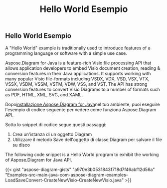 ﻿---
title: Hello World Esempio
type: docs
weight: 100
url: /it/java/hello-world-example/
---
## **Hello World Esempio**
A "Hello World" example is traditionally used to introduce features of a programming language or software with a simple use case.

Aspose.Diagram for Java is a feature-rich Visio file processing API that allows application developers to embed Visio document creation, reading & conversion features in their Java applications. It supports working with many popular Visio file-formats including VSDX, VDX, VSD, VSX, VTX, VSSX, VSDM, VSSM, VSTM, VDW, VSS, and VST. The API has strong conversion features to convert Visio Diagrams to a number of formats such as PDF, HTML, XML, SVG, and XAML.

Dopo[installazione Aspose.Diagram for Java](/diagram/it/java/installation/)nel tuo ambiente, puoi eseguire l'esempio di codice seguente per vedere come funziona Aspose.Diagram API.

Sotto lo snippet di codice segue questi passaggi:

1. Crea un'istanza di un oggetto Diagram
1. Utilizzare il metodo Save dell'oggetto di classe Diagram per salvare il file su disco

The following code snippet is a Hello World program to exhibit the working of Aspose.Diagram for Java API. 

{{< gist "aspose-diagram-gists" "a970e3b0531843f718d7f46abf12d56a" "Examples-src-main-java-com-aspose-diagram-examples-LoadSaveConvert-CreateNewVisio-CreateNewVisio.java" >}}




